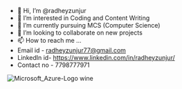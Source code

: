 - 👋 Hi, I’m @radheyzunjur
- 👀 I’m interested in Coding and Content Writing
- 🌱 I’m currently pursuing MCS (Computer Science)
- 💞️ I’m looking to collaborate on new projects
- 📫 How to reach me ...
-   Email id - radheyzunjur77@gmail.com
-   LinkedIn id- https://www.linkedin.com/in/radheyzunjur/
-   Contact no - 7798777971


<!---
radheyzunjur/radheyzunjur is a ✨ special ✨ repository because its `README.md` (this file) appears on your GitHub profile.
You can click the Preview link to take a look at your changes.
--->

![Microsoft_Azure-Logo wine](https://github.com/radheyzunjur/radheyzunjur/assets/72388543/456624cd-e220-4940-b099-01c7059d139d)
